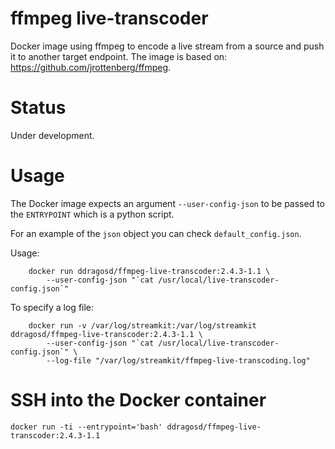 ffmpeg live-transcoder
======================


Docker image using ffmpeg to encode a live stream from a source and push it to another target endpoint.
The image is based on: https://github.com/jrottenberg/ffmpeg.

Status
======

Under development.

Usage
=====

The Docker image expects an argument `--user-config-json` to be passed to the `ENTRYPOINT` which is a python script.

For an example of the `json` object you can check `default_config.json`.

Usage:

```
    docker run ddragosd/ffmpeg-live-transcoder:2.4.3-1.1 \
        --user-config-json "`cat /usr/local/live-transcoder-config.json`"

```

To specify a log file:

```
    docker run -v /var/log/streamkit:/var/log/streamkit ddragosd/ffmpeg-live-transcoder:2.4.3-1.1 \
        --user-config-json "`cat /usr/local/live-transcoder-config.json`" \
        --log-file "/var/log/streamkit/ffmpeg-live-transcoding.log"
```


SSH into the Docker container
=============================

```
docker run -ti --entrypoint='bash' ddragosd/ffmpeg-live-transcoder:2.4.3-1.1
```

